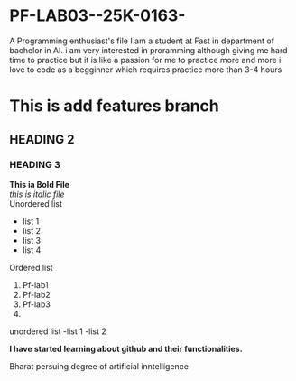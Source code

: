 # PF-LAB03--25K-0163-
A Programming enthusiast's file
I am a student at Fast in department of bachelor in AI. i am very interested in proramming although giving me hard time to practice but it is like a passion for me to practice more and more i love to code as a begginner which requires practice more than 3-4 hours

# This is add features branch

## HEADING 2
### HEADING 3
**This ia Bold File**
<br/>
_this is italic file_
<br/>
Unordered list
<br/>
- list 1
- list 2
- list 3
- list 4
  
Ordered list
  1. Pf-lab1
  2. Pf-lab2
  3. Pf-lab3
  4. <br>
  unordered list
  -list 1
  -list 2

**I have started learning about github and their functionalities.**

Bharat persuing degree of artificial inntelligence
